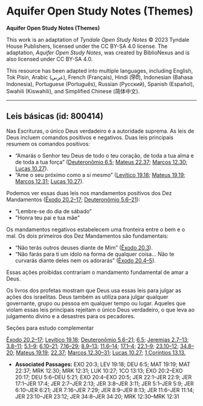 # Aquifer Open Study Notes (Themes)

**Aquifer Open Study Notes (Themes)**

This work is an adaptation of *Tyndale Open Study Notes* © 2023 Tyndale House Publishers, licensed under the CC BY\-SA 4\.0 license. The adaptation, *Aquifer Open Study Notes*, was created by BiblioNexus and is also licensed under CC BY\-SA 4\.0\.

This resource has been adapted into multiple languages, including English, Tok Pisin, Arabic (عربي), French (Français), Hindi (हिंदी), Indonesian (Bahasa Indonesia), Portuguese (Português), Russian (Русский), Spanish (Español), Swahili (Kiswahili), and Simplified Chinese (简体中文).



--------------------------------

## Leis básicas (id: 800414)

Nas Escrituras, o único Deus verdadeiro é a autoridade suprema. As leis de Deus incluem comandos positivos e negativos. Duas leis principais resumem os comandos positivos:

* “Amarás o Senhor teu Deus de todo o teu coração, de toda a tua alma e de toda a tua força” ([Deuteronômio 6\.5](https://ref.ly/Deut6:5); [Mateus 22\.37](https://ref.ly/Matt22:37); [Marcos 12\.30](https://ref.ly/Mark12:30); [Lucas 10\.27](https://ref.ly/Luke10:27)).
* “Ame o seu próximo como a si mesmo” ([Levítico 19\.18](https://ref.ly/Lev19:18); [Mateus 19\.19](https://ref.ly/Matt19:19); [Marcos 12\.31](https://ref.ly/Mark12:31); [Lucas 10\.27](https://ref.ly/Luke10:27)).

Podemos ver essas duas leis nos mandamentos positivos dos Dez Mandamentos ([Êxodo 20\.2–17](https://ref.ly/Exod20:2-Exod20:17); [Deuteronômio 5\.6–21](https://ref.ly/Deut5:6-Deut5:21)):

* “Lembre\-se do dia de sábado”
* "Honra teu pai e tua mãe"

Os mandamentos negativos estabelecem uma fronteira entre o bem e o mal. Os dois primeiros dos Dez Mandamentos são fundamentais:

* “Não terás outros deuses diante de Mim” ([Êxodo 20\.3](https://ref.ly/Exod20:3)).
* “Não farás para ti um ídolo na forma de qualquer coisa... Não te curvarás diante deles nem os adorarás” ([Êxodo 20\.4–5](https://ref.ly/Exod20:4-Exod20:5)).

Essas ações proibidas contrariam o mandamento fundamental de amar a Deus.

Os livros dos profetas mostram que Deus usa essas leis para julgar as ações dos israelitas. Deus também as utiliza para julgar qualquer governante, grupo ou pessoa em qualquer tempo ou lugar. Aqueles que violam essas leis principais rejeitam o único Deus verdadeiro, o que leva ao julgamento divino e a desastres para os pecadores.

Seções para estudo complementar

[Êxodo 20\.2–17](https://ref.ly/Exod20:2-Exod20:17); [Levítico 19\.18](https://ref.ly/Lev19:18); [Deuteronômio 5\.6–21](https://ref.ly/Deut5:6-Deut5:21); [6\.5](https://ref.ly/Deut6:5); [Jeremias 2\.7–13](https://ref.ly/Jer2:7-Jer2:13); [3\.8–11](https://ref.ly/Jer3:8-Jer3:11); [5\.1–9](https://ref.ly/Jer5:1-Jer5:9); [6\.10–21](https://ref.ly/Jer6:10-Jer6:21); [7\.16–29](https://ref.ly/Jer7:16-Jer7:29); [8\.9–13](https://ref.ly/Jer8:9-Jer8:13); [11\.6–14](https://ref.ly/Jer11:6-Jer11:14); [17\.1–4](https://ref.ly/Jer17:1-Jer17:4); [22\.1–9](https://ref.ly/Jer22:1-Jer22:9); [23\.10–12](https://ref.ly/Jer23:10-Jer23:12); [34\.8–20](https://ref.ly/Jer34:8-Jer34:20); [Mateus 19\.19](https://ref.ly/Matt19:19); [22\.37](https://ref.ly/Matt22:37); [Marcos 12\.30–31](https://ref.ly/Mark12:30-Mark12:31); [Lucas 10\.27](https://ref.ly/Luke10:27); [1 Coríntios 13\.13\.](https://ref.ly/1Cor13:13)

* **Associated Passages:** EXO 20:3; LEV 19:18; DEU 6:5; MAT 19:19; MAT 22:37; MRK 12:30; MRK 12:31; LUK 10:27; 1CO 13:13; EXO 20:2–EXO 20:17; DEU 5:6–DEU 5:21; EXO 20:4–EXO 20:5; JER 22:1–JER 22:9; JER 17:1–JER 17:4; JER 2:7–JER 2:13; JER 3:8–JER 3:11; JER 5:1–JER 5:9; JER 6:10–JER 6:21; JER 7:16–JER 7:29; JER 8:9–JER 8:13; JER 11:6–JER 11:14; JER 23:10–JER 23:12; JER 34:8–JER 34:20; MRK 12:30–MRK 12:31

